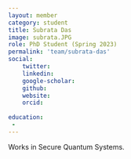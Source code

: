 ```yaml
---
layout: member
category: student
title: Subrata Das
image: subrata.JPG
role: PhD Student (Spring 2023)
permalink: 'team/subrata-das'
social:
    twitter: 
    linkedin: 
    google-scholar: 
    github: 
    website:
    orcid: 
    
education:
 - 
---
```


Works in Secure Quantum Systems.
